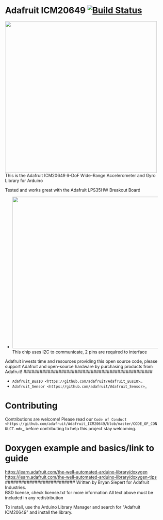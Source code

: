 

Adafruit ICM20649 [![Build Status](https://travis-ci.com/adafruit/Adafruit_ICM20649.svg?branch=master)](https://travis-ci.com/adafruit/Adafruit_ICM20649)
================

<a href="https://www.adafruit.com/products/XXX"><img src="assets/board.jpg?raw=true" width="500px"></a>
This is the Adafruit ICM20649 6-DoF Wide-Range Accelerometer and Gyro Library for Arduino

Tested and works great with the Adafruit LPS35HW Breakout Board 
* <a href="https://www.adafruit.com/products/XXX"><img src="assets/board.jpg?raw=true" width="500px"></a>
This chip uses I2C to communicate, 2 pins are required to interface

Adafruit invests time and resources providing this open source code, please support Adafruit and open-source hardware by purchasing products from Adafruit!
################################################
* `Adafruit_BusIO <https://github.com/adafruit/Adafruit_BusIO>`_
* `Adafruit_Sensor <https://github.com/adafruit/Adafruit_Sensor>`_

Contributing
============

Contributions are welcome! Please read our `Code of Conduct
<https://github.com/adafruit/Adafruit_ICM20649/blob/master/CODE_OF_CONDUCT.md>`_
before contributing to help this project stay welcoming.

# Doxygen example and basics/link to guide
https://learn.adafruit.com/the-well-automated-arduino-library/doxygen
https://learn.adafruit.com/the-well-automated-arduino-library/doxygen-tips
##########################
Written by Bryan Siepert for Adafruit Industries.  
BSD license, check license.txt for more information
All text above must be included in any redistribution

To install, use the Arduino Library Manager and search for "Adafruit ICM20649" and install the library.

